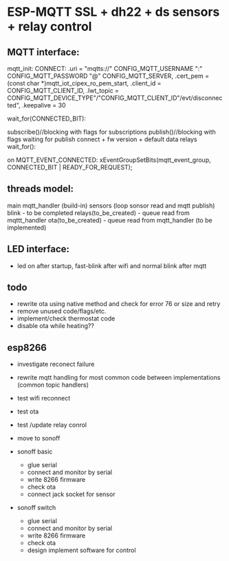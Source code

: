 # ESP-MQTT SSL + dh22 + ds sensors + relay control

## MQTT interface:

mqtt_init:
CONNECT:
    .uri = "mqtts://" CONFIG_MQTT_USERNAME ":" CONFIG_MQTT_PASSWORD "@" CONFIG_MQTT_SERVER,
    .cert_pem = (const char *)mqtt_iot_cipex_ro_pem_start,
    .client_id = CONFIG_MQTT_CLIENT_ID,
    .lwt_topic = CONFIG_MQTT_DEVICE_TYPE"/"CONFIG_MQTT_CLIENT_ID"/evt/disconnected",
    .keepalive = 30

wait_for(CONNECTED_BIT):

subscribe()//blocking with flags for subscriptions
publish()//blocking with flags waiting for publish
  connect + fw version + default data
  relays
wait_for():

on MQTT_EVENT_CONNECTED:
    xEventGroupSetBits(mqtt_event_group, CONNECTED_BIT | READY_FOR_REQUEST);
    

## threads model:
 main
 mqtt_handler (build-in)
 sensors (loop sonsor read and mqtt publish)
 blink - to be completed
 relays(to_be_created) - queue read from mqttt_handler
 ota(to_be_created) - queue read from mqtt_handler (to be implemented)


## LED interface:
 * led on after startup, fast-blink after wifi and normal blink after mqtt
 
## todo
 * rewrite ota using native method and check for error 76 or size and retry
 * remove unused code/flags/etc.
 * implement/check thermostat code
 * disable ota while heating??

## esp8266 
 * investigate reconect failure
 * rewrite mqtt handling for most common code between implementations (common topic handlers)
 * test wifi reconnect
 * test ota
 * test /update relay conrol
 * move to sonoff


 * sonoff basic
   * glue serial
   * connect and monitor by serial
   * write 8266 firmware
   * check ota
   * connect jack socket for sensor
 * sonoff switch
   * glue serial
   * connect and monitor by serial
   * write 8266 firmware
   * check ota
   * design implement software for control
